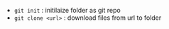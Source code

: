 - `git init` : initilaize folder as git repo
- `git clone <url>` : download files from url to folder

